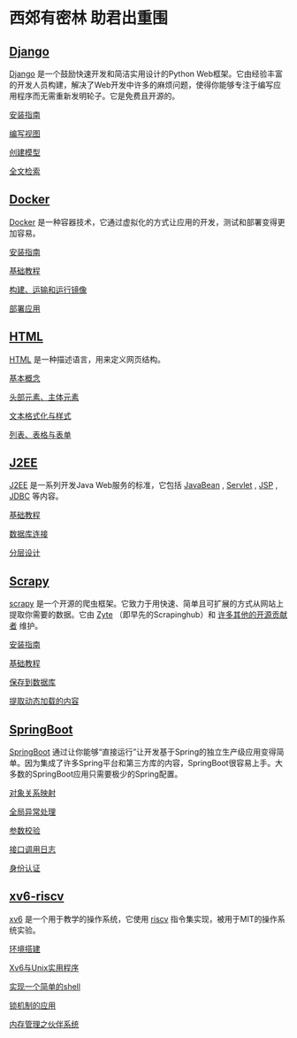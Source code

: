 # 西郊有密林 助君出重围

## [Django](#django)

[Django](https://www.djangoproject.com/) 是一个鼓励快速开发和简洁实用设计的Python Web框架。它由经验丰富的开发人员构建，解决了Web开发中许多的麻烦问题，使得你能够专注于编写应用程序而无需重新发明轮子。它是免费且开源的。 

[安装指南](https://maotouyingxia.github.io//django//django_tutorial_1)

[编写视图](https://maotouyingxia.github.io//django//django_tutorial_2)

[创建模型](https://maotouyingxia.github.io//django//django_tutorial_3)

[全文检索](https://maotouyingxia.github.io//django//django_tutorial_4)

## [Docker](#docker)

[Docker](https://www.docker.com/) 是一种容器技术，它通过虚拟化的方式让应用的开发，测试和部署变得更加容易。

[安装指南](https://maotouyingxia.github.io//docker//docker_tutorial_1)

[基础教程](https://maotouyingxia.github.io//docker//docker_tutorial_2)

[构建、运输和运行镜像](https://maotouyingxia.github.io//docker//docker_tutorial_3)

[部署应用](https://maotouyingxia.github.io//docker//docker_tutorial_4)

## [HTML](#html)

[HTML](https://developer.mozilla.org/zh-CN/docs/Glossary/HTML) 是一种描述语言，用来定义网页结构。

[基本概念](https://maotouyingxia.github.io//html//html_tutorial_1)

[头部元素、主体元素](https://maotouyingxia.github.io//html//html_tutorial_2)

[文本格式化与样式](https://maotouyingxia.github.io//html//html_tutorial_3)

[列表、表格与表单](https://maotouyingxia.github.io//html//html_tutorial_4)

## [J2EE](#j2ee)

[J2EE](https://www.oracle.com/java/technologies/appmodel.html) 是一系列开发Java Web服务的标准，它包括 [JavaBean](https://www.oracle.com/java/technologies/javase/desktop.html) , [Servlet](https://www.oracle.com/java/technologies/servlet-technology.html) , [JSP](https://www.oracle.com/java/technologies/jspt.html) , [JDBC](https://www.oracle.com/database/technologies/appdev/jdbc.html) 等内容。

[基础教程](https://maotouyingxia.github.io//j2ee//j2ee_tutorial_1)

[数据库连接](https://maotouyingxia.github.io//j2ee//j2ee_tutorial_2)

[分层设计](https://maotouyingxia.github.io//j2ee//j2ee_tutorial_3)

## [Scrapy](#scrapy)

[scrapy](https://scrapy.org/) 是一个开源的爬虫框架。它致力于用快速、简单且可扩展的方式从网站上提取你需要的数据。它由 [Zyte](https://www.zyte.com/) （即早先的Scrapinghub）和 [许多其他的开源贡献者](https://github.com/scrapy/scrapy/graphs/contributors) 维护。

[安装指南](https://maotouyingxia.github.io//scrapy//scrapy_tutorial_1)

[基础教程](https://maotouyingxia.github.io//scrapy//scrapy_tutorial_2)

[保存到数据库](https://maotouyingxia.github.io//scrapy//scrapy_tutorial_3)

[提取动态加载的内容](https://maotouyingxia.github.io//scrapy//scrapy_tutorial_4)

## [SpringBoot](#springboot)

[SpringBoot](https://spring.io/projects/spring-boot) 通过让你能够“直接运行”让开发基于Spring的独立生产级应用变得简单。因为集成了许多Spring平台和第三方库的内容，SpringBoot很容易上手。大多数的SpringBoot应用只需要极少的Spring配置。

[对象关系映射](https://maotouyingxia.github.io//springboot//springboot_tutorial_1)

[全局异常处理](https://maotouyingxia.github.io//springboot//springboot_tutorial_2)

[参数校验](https://maotouyingxia.github.io//springboot//springboot_tutorial_3)

[接口调用日志](https://maotouyingxia.github.io//springboot//springboot_tutorial_4)

[身份认证](https://maotouyingxia.github.io//springboot//springboot_tutorial_5)

## [xv6-riscv](#xv6-riscv)

[xv6](https://pdos.csail.mit.edu/6.828/2019/xv6.html) 是一个用于教学的操作系统，它使用 [riscv](https://riscv.org/) 指令集实现，被用于MIT的操作系统实验。

[环境搭建](https://maotouyingxia.github.io//xv6//env)

[Xv6与Unix实用程序](https://maotouyingxia.github.io//xv6//util)

[实现一个简单的shell](https://maotouyingxia.github.io//xv6//sh)

[锁机制的应用](https://maotouyingxia.github.io//xv6//lock)

[内存管理之伙伴系统](https://maotouyingxia.github.io//xv6//alloc)